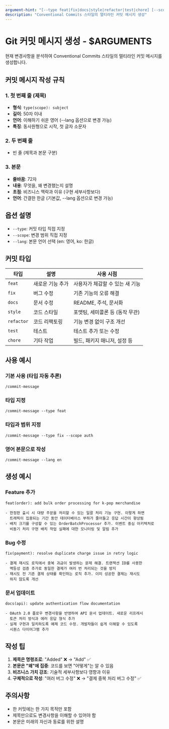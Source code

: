 ```yaml
---
argument-hint: "[--type feat|fix|docs|style|refactor|test|chore] [--scope 범위] [--lang en|ko]"
description: "Conventional Commits 스타일의 멀티라인 커밋 메시지 생성"
---
```


# Git 커밋 메시지 생성 - $ARGUMENTS

현재 변경사항을 분석하여 Conventional Commits 스타일의 멀티라인 커밋 메시지를 생성합니다.

## 커밋 메시지 작성 규칙

### 1. 첫 번째 줄 (제목)
- **형식**: `type(scope): subject`
- **길이**: 50자 이내
- **언어**: 이해하기 쉬운 영어 (--lang 옵션으로 변경 가능)
- **특징**: 동사원형으로 시작, 첫 글자 소문자

### 2. 두 번째 줄
- 빈 줄 (제목과 본문 구분)

### 3. 본문
- **줄바꿈**: 72자
- **내용**: 무엇을, 왜 변경했는지 설명
- **초점**: 비즈니스 맥락과 이유 (구현 세부사항보다)
- **언어**: 간결한 한글 (기본값, --lang 옵션으로 변경 가능)

## 옵션 설명

- `--type`: 커밋 타입 직접 지정
- `--scope`: 변경 범위 직접 지정
- `--lang`: 본문 언어 선택 (en: 영어, ko: 한글)

## 커밋 타입

| 타입 | 설명 | 사용 시점 |
|------|------|-----------|
| `feat` | 새로운 기능 추가 | 사용자가 체감할 수 있는 새 기능 |
| `fix` | 버그 수정 | 기존 기능의 오류 해결 |
| `docs` | 문서 수정 | README, 주석, 문서화 |
| `style` | 코드 스타일 | 포맷팅, 세미콜론 등 (동작 무관) |
| `refactor` | 코드 리팩토링 | 기능 변경 없이 구조 개선 |
| `test` | 테스트 | 테스트 추가 또는 수정 |
| `chore` | 기타 작업 | 빌드, 패키지 매니저, 설정 등 |

## 사용 예시

### 기본 사용 (타입 자동 추론)
```
/commit-message
```

### 타입 지정
```
/commit-message --type feat
```

### 타입과 범위 지정
```
/commit-message --type fix --scope auth
```

### 영어 본문으로 작성
```
/commit-message --lang en
```

## 생성 예시

### Feature 추가
```
feat(order): add bulk order processing for k-pop merchandise

- 한정판 출시 시 대량 주문을 처리할 수 있는 일괄 처리 기능 구현. 이렇게 하면
  트래픽이 집중되는 기간 동안 데이터베이스 부하가 줄어들고 응답 시간이 향상됨
- 배치 크기를 구성할 수 있는 OrderBatchProcessor 추가. 이벤트 중심 아키텍처로
  비동기 처리 구현 배치 작업 실패에 대한 모니터링 및 알림 추가
```

### Bug 수정
```
fix(payment): resolve duplicate charge issue in retry logic

- 결제 재시도 로직에서 중복 과금이 발생하는 문제 해결. 트랜잭션 ID를 사용한
  멱등성 검증 추가로 동일한 결제가 여러 번 처리되는 것을 방지
- 재시도 전 기존 결제 상태를 확인하는 로직 추가. 이미 성공한 결제는 재시도
  하지 않도록 개선
```

### 문서 업데이트
```
docs(api): update authentication flow documentation

- OAuth 2.0 플로우 변경사항을 반영하여 API 문서 업데이트. 새로운 리프레시
  토큰 처리 방식과 에러 응답 형식 추가
- 실제 구현과 일치하도록 예제 코드 수정. 개발자들이 쉽게 이해할 수 있도록
  시퀀스 다이어그램 추가
```

## 작성 팁

1. **제목은 명령조로**: "Added" ❌ → "Add" ✅
2. **본문은 "왜"에 집중**: 코드를 보면 "어떻게"는 알 수 있음
3. **비즈니스 가치 강조**: 기술적 세부사항보다 영향과 이유
4. **구체적으로 작성**: "여러 버그 수정" ❌ → "결제 중복 처리 버그 수정" ✅

## 주의사항

- 한 커밋에는 한 가지 목적만 포함
- 제목만으로도 변경사항을 이해할 수 있어야 함
- 본문은 미래의 자신과 동료를 위한 설명